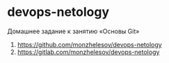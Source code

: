 # devops-netology

Домашнее задание к занятию «Основы Git»

1. https://github.com/monzhelesov/devops-netology
2. https://gitlab.com/monzhelesov/devops-netology